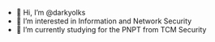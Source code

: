 - 👋 Hi, I’m @darkyolks
- 👀 I’m interested in Information and Network Security
- 🌱 I’m currently studying for the PNPT from TCM Security

<!---
gwlsy/gwlsy is a ✨ special ✨ repository because its `README.md` (this file) appears on your GitHub profile.
You can click the Preview link to take a look at your changes.
--->

